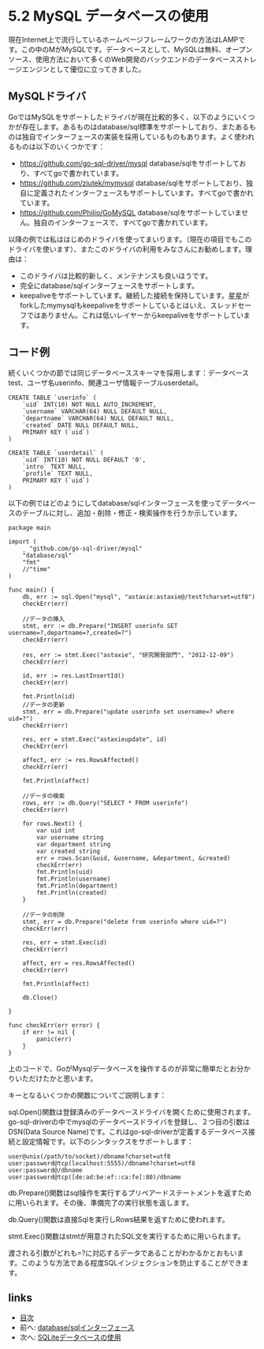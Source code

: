 # 5.2 MySQL データベースの使用
現在Internet上で流行しているホームページフレームワークの方法はLAMPです。この中のMがMySQLです。データベースとして、MySQLは無料、オープンソース、使用方法において多くのWeb開発のバックエンドのデータベースストレージエンジンとして優位に立ってきました。

## MySQLドライバ
GoではMySQLをサポートしたドライバが現在比較的多く、以下のようにいくつかが存在します。あるものはdatabase/sql標準をサポートしており、またあるものは独自でインターフェースの実装を採用しているものもあります。よく使われるものは以下のいくつかです：

- https://github.com/go-sql-driver/mysql  database/sqlをサポートしており、すべてgoで書かれています。
- https://github.com/ziutek/mymysql   database/sqlをサポートしており、独自に定義されたインターフェースもサポートしています。すべてgoで書かれています。
- https://github.com/Philio/GoMySQL database/sqlをサポートしていません。独自のインターフェースで、すべてgoで書かれています。

以降の例では私ははじめのドライバを使ってまいります。（現在の項目でもこのドライバを使います）、またこのドライバの利用をみなさんにお勧めします。理由は：

- このドライバは比較的新しく、メンテナンスも良いほうです。
- 完全にdatabase/sqlインターフェースをサポートします。
- keepaliveをサポートしています。継続した接続を保持しています。[星星](http://www.mikespook.com)がforkしたmymysqlもkeepaliveをサポートしているとはいえ、スレッドセーフではありません。これは低いレイヤーからkeepaliveをサポートしています。

## コード例
続くいくつかの節では同じデータベーススキーマを採用します：データベースtest、ユーザ名userinfo、関連ユーザ情報テーブルuserdetail。

	CREATE TABLE `userinfo` (
		`uid` INT(10) NOT NULL AUTO_INCREMENT,
		`username` VARCHAR(64) NULL DEFAULT NULL,
		`departname` VARCHAR(64) NULL DEFAULT NULL,
		`created` DATE NULL DEFAULT NULL,
		PRIMARY KEY (`uid`)
	)

	CREATE TABLE `userdetail` (
		`uid` INT(10) NOT NULL DEFAULT '0',
		`intro` TEXT NULL,
		`profile` TEXT NULL,
		PRIMARY KEY (`uid`)
	)

以下の例ではどのようにしてdatabase/sqlインターフェースを使ってデータベースのテーブルに対し、追加・削除・修正・検索操作を行うか示しています。

	package main

	import (
		_ "github.com/go-sql-driver/mysql"
		"database/sql"
		"fmt"
		//"time"
	)

	func main() {
		db, err := sql.Open("mysql", "astaxie:astaxie@/test?charset=utf8")
		checkErr(err)

		//データの挿入
		stmt, err := db.Prepare("INSERT userinfo SET username=?,departname=?,created=?")
		checkErr(err)

		res, err := stmt.Exec("astaxie", "研究開発部門", "2012-12-09")
		checkErr(err)

		id, err := res.LastInsertId()
		checkErr(err)

		fmt.Println(id)
		//データの更新
		stmt, err = db.Prepare("update userinfo set username=? where uid=?")
		checkErr(err)

		res, err = stmt.Exec("astaxieupdate", id)
		checkErr(err)

		affect, err := res.RowsAffected()
		checkErr(err)

		fmt.Println(affect)

		//データの検索
		rows, err := db.Query("SELECT * FROM userinfo")
		checkErr(err)

		for rows.Next() {
			var uid int
			var username string
			var department string
			var created string
			err = rows.Scan(&uid, &username, &department, &created)
			checkErr(err)
			fmt.Println(uid)
			fmt.Println(username)
			fmt.Println(department)
			fmt.Println(created)
		}

		//データの削除
		stmt, err = db.Prepare("delete from userinfo where uid=?")
		checkErr(err)

		res, err = stmt.Exec(id)
		checkErr(err)

		affect, err = res.RowsAffected()
		checkErr(err)

		fmt.Println(affect)

		db.Close()

	}

	func checkErr(err error) {
		if err != nil {
			panic(err)
		}
	}


上のコードで、GoがMysqlデータベースを操作するのが非常に簡単だとお分かりいただけたかと思います。

キーとなるいくつかの関数についてご説明します：

sql.Open()関数は登録済みのデータベースドライバを開くために使用されます。go-sql-driverの中でmysqlのデータベースドライバを登録し、２つ目の引数はDSN(Data Source Name)です。これはgo-sql-driverが定義するデータベース接続と設定情報です。以下のシンタックスをサポートします：

	user@unix(/path/to/socket)/dbname?charset=utf8
	user:password@tcp(localhost:5555)/dbname?charset=utf8
	user:password@/dbname
	user:password@tcp([de:ad:be:ef::ca:fe]:80)/dbname

db.Prepare()関数はsql操作を実行するプリペアードステートメントを返すために用いられます。その後、準備完了の実行状態を返します。

db.Query()関数は直接Sqlを実行しRows結果を返すために使われます。

stmt.Exec()関数はstmtが用意されたSQL文を実行するために用いられます。

渡される引数がどれも=?に対応するデータであることがわかるかとおもいます。このような方法である程度SQLインジェクションを防止することができます。



## links
   * [目次](<preface.md>)
   * 前へ: [database/sqlインターフェース](<05.1.md>)
   * 次へ: [SQLiteデータベースの使用](<05.3.md>)
